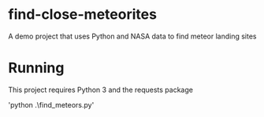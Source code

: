 # find-close-meteorites
A demo project that uses Python and NASA data to find meteor landing sites 


# Running

This project requires Python 3 and the requests package

'python .\find_meteors.py'

